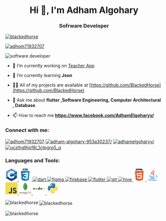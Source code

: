 <h1 align="center">Hi 👋, I'm Adham Algohary</h1>
<h3 align="center">Sofrware Developer </h3>

<!-- ![software developer](https://user-images.githubusercontent.com/103793555/222241318-9b60f2d5-e206-4287-8b43-92924475bc04.gif) -->



<p align="left"> <a href="https://github.com/ryo-ma/github-profile-trophy"><img src="https://github-profile-trophy.vercel.app/?username=blackedhorse" alt="blackedhorse" /></a> </p>
<p align="left"> <a href="https://twitter.com/adhom71932707" target="blank"><img src="https://img.shields.io/twitter/follow/adhom71932707?logo=twitter&style=for-the-badge" alt="adhom71932707" /></a> </p>

![software developer](https://user-images.githubusercontent.com/103793555/222241768-7f9c47be-67f0-46ff-b963-c749995c3dd7.gif)


- 🔭 I’m currently working on [Teacher App](https://github.com/BlackedHorse/teach_app_ui)

- 🌱 I’m currently learning **Json**

- 👨‍💻 All of my projects are available at [https://github.com/BlackedHorse](https://github.com/BlackedHorse)

- 💬 Ask me about **flutter ,Software Engineering, Computer Architectural , Database**

- 📫 How to reach me **https://www.facebook.com/AdhamElgoharyy/**

<h3 align="left">Connect with me:</h3>
<p align="left">
<a href="https://twitter.com/adhom71932707" target="blank"><img align="center" src="https://raw.githubusercontent.com/rahuldkjain/github-profile-readme-generator/master/src/images/icons/Social/twitter.svg" alt="adhom71932707" height="30" width="40" /></a>
<a href="https://linkedin.com/in/adham-algohary-953a30237/" target="blank"><img align="center" src="https://raw.githubusercontent.com/rahuldkjain/github-profile-readme-generator/master/src/images/icons/Social/linked-in-alt.svg" alt="adham-algohary-953a30237/" height="30" width="40" /></a>
<a href="https://fb.com/adhamelgoharyy/" target="blank"><img align="center" src="https://raw.githubusercontent.com/rahuldkjain/github-profile-readme-generator/master/src/images/icons/Social/facebook.svg" alt="adhamelgoharyy/" height="30" width="40" /></a>
<a href="https://www.youtube.com/c//channel/UCZLHg9IJxf8L_1ctpgrP5_Q" target="blank"><img align="center" src="https://raw.githubusercontent.com/rahuldkjain/github-profile-readme-generator/master/src/images/icons/Social/youtube.svg" alt="uczlhg9ijxf8l_1ctpgrp5_q" height="30" width="40" /></a>
</p>

<h3 align="left">Languages and Tools:</h3>
<p align="left"> <a href="https://www.w3schools.com/cpp/" target="_blank" rel="noreferrer"> <img src="https://raw.githubusercontent.com/devicons/devicon/master/icons/cplusplus/cplusplus-original.svg" alt="cplusplus" width="40" height="40"/> </a> <a href="https://www.w3schools.com/css/" target="_blank" rel="noreferrer"> <img src="https://raw.githubusercontent.com/devicons/devicon/master/icons/css3/css3-original-wordmark.svg" alt="css3" width="40" height="40"/> </a> <a href="https://dart.dev" target="_blank" rel="noreferrer"> <img src="https://www.vectorlogo.zone/logos/dartlang/dartlang-icon.svg" alt="dart" width="40" height="40"/> </a> <a href="https://www.figma.com/" target="_blank" rel="noreferrer"> <img src="https://www.vectorlogo.zone/logos/figma/figma-icon.svg" alt="figma" width="40" height="40"/> </a> <a href="https://firebase.google.com/" target="_blank" rel="noreferrer"> <img src="https://www.vectorlogo.zone/logos/firebase/firebase-icon.svg" alt="firebase" width="40" height="40"/> </a> <a href="https://flutter.dev" target="_blank" rel="noreferrer"> <img src="https://www.vectorlogo.zone/logos/flutterio/flutterio-icon.svg" alt="flutter" width="40" height="40"/> </a> <a href="https://git-scm.com/" target="_blank" rel="noreferrer"> <img src="https://www.vectorlogo.zone/logos/git-scm/git-scm-icon.svg" alt="git" width="40" height="40"/> </a> <a href="https://hive.apache.org/" target="_blank" rel="noreferrer"> <img src="https://www.vectorlogo.zone/logos/apache_hive/apache_hive-icon.svg" alt="hive" width="40" height="40"/> </a> <a href="https://www.w3.org/html/" target="_blank" rel="noreferrer"> <img src="https://raw.githubusercontent.com/devicons/devicon/master/icons/html5/html5-original-wordmark.svg" alt="html5" width="40" height="40"/> </a> <a href="https://www.java.com" target="_blank" rel="noreferrer"> <img src="https://raw.githubusercontent.com/devicons/devicon/master/icons/java/java-original.svg" alt="java" width="40" height="40"/> </a> <a href="https://developer.mozilla.org/en-US/docs/Web/JavaScript" target="_blank" rel="noreferrer"> <img src="https://raw.githubusercontent.com/devicons/devicon/master/icons/javascript/javascript-original.svg" alt="javascript" width="40" height="40"/> </a> <a href="https://www.mongodb.com/" target="_blank" rel="noreferrer"> <img src="https://raw.githubusercontent.com/devicons/devicon/master/icons/mongodb/mongodb-original-wordmark.svg" alt="mongodb" width="40" height="40"/> </a> <a href="https://nodejs.org" target="_blank" rel="noreferrer"> <img src="https://raw.githubusercontent.com/devicons/devicon/master/icons/nodejs/nodejs-original-wordmark.svg" alt="nodejs" width="40" height="40"/> </a> <a href="https://www.python.org" target="_blank" rel="noreferrer"> <img src="https://raw.githubusercontent.com/devicons/devicon/master/icons/python/python-original.svg" alt="python" width="40" height="40"/> </a> </p>

<p><img align="left" src="https://github-readme-stats.vercel.app/api/top-langs?username=blackedhorse&show_icons=true&locale=en&layout=compact" alt="blackedhorse" /></p>

<p>&nbsp;<img align="center" src="https://github-readme-stats.vercel.app/api?username=blackedhorse&show_icons=true&locale=en" alt="blackedhorse" /></p>

<p><img align="center" src="https://github-readme-streak-stats.herokuapp.com/?user=blackedhorse&" alt="blackedhorse" /></p>

